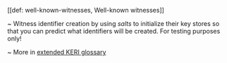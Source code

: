 [[def: well-known-witnesses, Well-known witnesses]]

~ Witness identifier creation by using _salts_ to initialize their key stores so that you can predict what identifiers will be created. For testing purposes only!

~ More in <a href="https://weboftrust.github.io/WOT-terms/docs/glossary/well-known-witnesses">extended KERI glossary</a>
